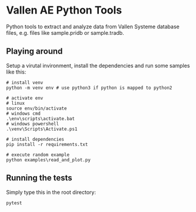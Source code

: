 # Vallen AE Python Tools
Python tools to extract and analyze data from Vallen Systeme database files, e.g. files like sample.pridb or sample.tradb.

## Playing around
Setup a virutal invironment, install the dependencies and run some
samples like this:

    # install venv
    python -m venv env # use python3 if python is mapped to python2
    
    # activate env
    # linux
    source env/bin/activate
    # windows cmd
    .\env\scripts\activate.bat
    # windows powershell
    .\venv\Scripts\Activate.ps1
    
    # install dependencies
    pip install -r requirements.txt
    
    # execute random example
    python examples\read_and_plot.py

## Running the tests
Simply type this in the root directory:

    pytest
